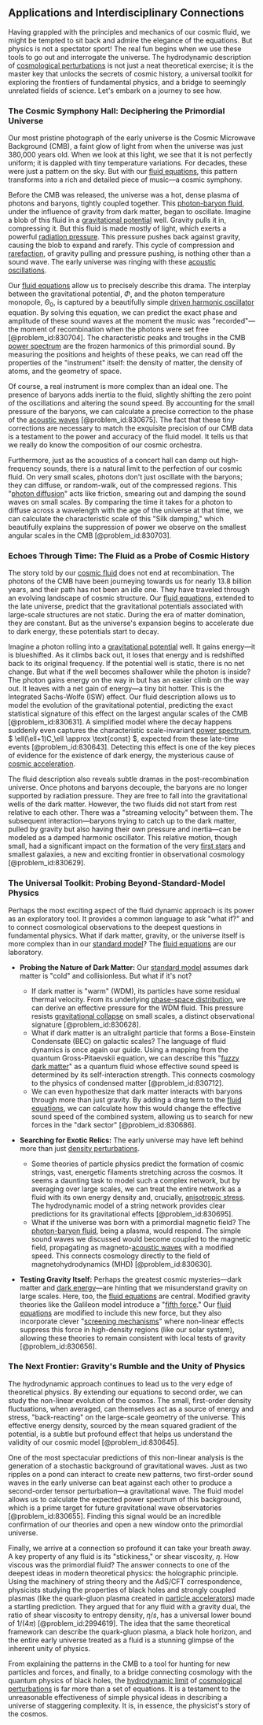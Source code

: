 ## Applications and Interdisciplinary Connections

Having grappled with the principles and mechanics of our cosmic fluid, we might be tempted to sit back and admire the elegance of the equations. But physics is not a spectator sport! The real fun begins when we use these tools to go out and interrogate the universe. The hydrodynamic description of [cosmological perturbations](@article_id:158585) is not just a neat theoretical exercise; it is the master key that unlocks the secrets of cosmic history, a universal toolkit for exploring the frontiers of fundamental physics, and a bridge to seemingly unrelated fields of science. Let's embark on a journey to see how.

### The Cosmic Symphony Hall: Deciphering the Primordial Universe

Our most pristine photograph of the early universe is the Cosmic Microwave Background (CMB), a faint glow of light from when the universe was just 380,000 years old. When we look at this light, we see that it is not perfectly uniform; it is dappled with tiny temperature variations. For decades, these were just a pattern on the sky. But with our [fluid equations](@article_id:195235), this pattern transforms into a rich and detailed piece of music—a cosmic symphony.

Before the CMB was released, the universe was a hot, dense plasma of photons and baryons, tightly coupled together. This [photon-baryon fluid](@article_id:157315), under the influence of gravity from dark matter, began to oscillate. Imagine a blob of this fluid in a [gravitational potential](@article_id:159884) well. Gravity pulls it in, compressing it. But this fluid is made mostly of light, which exerts a powerful [radiation pressure](@article_id:142662). This pressure pushes back against gravity, causing the blob to expand and rarefy. This cycle of compression and [rarefaction](@article_id:201390), of gravity pulling and pressure pushing, is nothing other than a sound wave. The early universe was ringing with these [acoustic oscillations](@article_id:160660).

Our [fluid equations](@article_id:195235) allow us to precisely describe this drama. The interplay between the gravitational potential, $\Phi$, and the photon temperature monopole, $\Theta_0$, is captured by a beautifully simple [driven harmonic oscillator](@article_id:263257) equation. By solving this equation, we can predict the exact phase and amplitude of these sound waves at the moment the music was "recorded"—the moment of recombination when the photons were set free [@problem_id:830704]. The characteristic peaks and troughs in the CMB [power spectrum](@article_id:159502) are the frozen harmonics of this primordial sound. By measuring the positions and heights of these peaks, we can read off the properties of the "instrument" itself: the density of matter, the density of atoms, and the geometry of space.

Of course, a real instrument is more complex than an ideal one. The presence of baryons adds inertia to the fluid, slightly shifting the zero point of the oscillations and altering the sound speed. By accounting for the small pressure of the baryons, we can calculate a precise correction to the phase of the [acoustic waves](@article_id:173733) [@problem_id:830675]. The fact that these tiny corrections are necessary to match the exquisite precision of our CMB data is a testament to the power and accuracy of the fluid model. It tells us that we really do know the composition of our cosmic orchestra.

Furthermore, just as the acoustics of a concert hall can damp out high-frequency sounds, there is a natural limit to the perfection of our cosmic fluid. On very small scales, photons don't just oscillate with the baryons; they can diffuse, or random-walk, out of the compressed regions. This "[photon diffusion](@article_id:160767)" acts like friction, smearing out and damping the sound waves on small scales. By comparing the time it takes for a photon to diffuse across a wavelength with the age of the universe at that time, we can calculate the characteristic scale of this "Silk damping," which beautifully explains the suppression of power we observe on the smallest angular scales in the CMB [@problem_id:830703].

### Echoes Through Time: The Fluid as a Probe of Cosmic History

The story told by our [cosmic fluid](@article_id:160951) does not end at recombination. The photons of the CMB have been journeying towards us for nearly 13.8 billion years, and their path has not been an idle one. They have traveled through an evolving landscape of cosmic structure. Our [fluid equations](@article_id:195235), extended to the late universe, predict that the gravitational potentials associated with large-scale structures are not static. During the era of matter domination, they are constant. But as the universe's expansion begins to accelerate due to dark energy, these potentials start to decay.

Imagine a photon rolling into a [gravitational potential](@article_id:159884) well. It gains energy—it is blueshifted. As it climbs back out, it loses that energy and is redshifted back to its original frequency. If the potential well is static, there is no net change. But what if the well becomes shallower while the photon is inside? The photon gains energy on the way in but has an easier climb on the way out. It leaves with a net gain of energy—a tiny bit hotter. This is the Integrated Sachs-Wolfe (ISW) effect. Our fluid description allows us to model the evolution of the gravitational potential, predicting the exact statistical signature of this effect on the largest angular scales of the CMB [@problem_id:830631]. A simplified model where the decay happens suddenly even captures the characteristic scale-invariant [power spectrum](@article_id:159502), $ \ell(\ell+1)C_\ell \approx \text{const} $, expected from these late-time events [@problem_id:830643]. Detecting this effect is one of the key pieces of evidence for the existence of dark energy, the mysterious cause of [cosmic acceleration](@article_id:161299).

The fluid description also reveals subtle dramas in the post-recombination universe. Once photons and baryons decouple, the baryons are no longer supported by radiation pressure. They are free to fall into the gravitational wells of the dark matter. However, the two fluids did not start from rest relative to each other. There was a "streaming velocity" between them. The subsequent interaction—baryons trying to catch up to the dark matter, pulled by gravity but also having their own pressure and inertia—can be modeled as a damped harmonic oscillator. This relative motion, though small, had a significant impact on the formation of the very [first stars](@article_id:157997) and smallest galaxies, a new and exciting frontier in observational cosmology [@problem_id:830629].

### The Universal Toolkit: Probing Beyond-Standard-Model Physics

Perhaps the most exciting aspect of the fluid dynamic approach is its power as an exploratory tool. It provides a common language to ask "what if?" and to connect cosmological observations to the deepest questions in fundamental physics. What if dark matter, gravity, or the universe itself is more complex than in our [standard model](@article_id:136930)? The [fluid equations](@article_id:195235) are our laboratory.

*   **Probing the Nature of Dark Matter:** Our [standard model](@article_id:136930) assumes dark matter is "cold" and collisionless. But what if it's not?
    *   If dark matter is "warm" (WDM), its particles have some residual thermal velocity. From its underlying [phase-space distribution](@article_id:150810), we can derive an effective pressure for the WDM fluid. This pressure resists [gravitational collapse](@article_id:160781) on small scales, a distinct observational signature [@problem_id:830628].
    *   What if dark matter is an ultralight particle that forms a Bose-Einstein Condensate (BEC) on galactic scales? The language of fluid dynamics is once again our guide. Using a mapping from the quantum Gross-Pitaevskii equation, we can describe this "[fuzzy dark matter](@article_id:161335)" as a quantum fluid whose effective sound speed is determined by its self-interaction strength. This connects cosmology to the physics of condensed matter [@problem_id:830712].
    *   We can even hypothesize that dark matter interacts with baryons through more than just gravity. By adding a drag term to the [fluid equations](@article_id:195235), we can calculate how this would change the effective sound speed of the combined system, allowing us to search for new forces in the "dark sector" [@problem_id:830686].

*   **Searching for Exotic Relics:** The early universe may have left behind more than just [density perturbations](@article_id:159052).
    *   Some theories of particle physics predict the formation of cosmic strings, vast, energetic filaments stretching across the cosmos. It seems a daunting task to model such a complex network, but by averaging over large scales, we can treat the entire network as a fluid with its own energy density and, crucially, [anisotropic stress](@article_id:160909). The hydrodynamic model of a string network provides clear predictions for its gravitational effects [@problem_id:830695].
    *   What if the universe was born with a primordial magnetic field? The [photon-baryon fluid](@article_id:157315), being a plasma, would respond. The simple sound waves we discussed would become coupled to the magnetic field, propagating as magneto-[acoustic waves](@article_id:173733) with a modified speed. This connects cosmology directly to the field of magnetohydrodynamics (MHD) [@problem_id:830630].

*   **Testing Gravity Itself:** Perhaps the greatest cosmic mysteries—dark matter and [dark energy](@article_id:160629)—are hinting that we misunderstand gravity on large scales. Here, too, the [fluid equations](@article_id:195235) are central. Modified gravity theories like the Galileon model introduce a "[fifth force](@article_id:157032)." Our [fluid equations](@article_id:195235) are modified to include this new force, but they also incorporate clever "[screening mechanisms](@article_id:158647)" where non-linear effects suppress this force in high-density regions (like our solar system), allowing these theories to remain consistent with local tests of gravity [@problem_id:830656].

### The Next Frontier: Gravity's Rumble and the Unity of Physics

The hydrodynamic approach continues to lead us to the very edge of theoretical physics. By extending our equations to second order, we can study the non-linear evolution of the cosmos. The small, first-order density fluctuations, when averaged, can themselves act as a source of energy and stress, "back-reacting" on the large-scale geometry of the universe. This effective energy density, sourced by the mean squared gradient of the potential, is a subtle but profound effect that helps us understand the validity of our cosmic model [@problem_id:830645].

One of the most spectacular predictions of this non-linear analysis is the generation of a stochastic background of gravitational waves. Just as two ripples on a pond can interact to create new patterns, two first-order sound waves in the early universe can beat against each other to produce a second-order tensor perturbation—a gravitational wave. The fluid model allows us to calculate the expected power spectrum of this background, which is a prime target for future gravitational wave observatories [@problem_id:830655]. Finding this signal would be an incredible confirmation of our theories and open a new window onto the primordial universe.

Finally, we arrive at a connection so profound it can take your breath away. A key property of any fluid is its "stickiness," or shear viscosity, $\eta$. How viscous was the primordial fluid? The answer connects to one of the deepest ideas in modern theoretical physics: the holographic principle. Using the machinery of string theory and the AdS/CFT correspondence, physicists studying the properties of black holes and strongly coupled plasmas (like the quark-gluon plasma created in [particle accelerators](@article_id:148344)) made a startling prediction. They argued that for any fluid with a gravity dual, the ratio of shear viscosity to entropy density, $\eta/s$, has a universal lower bound of $1/(4\pi)$ [@problem_id:2994619]. The idea that the same theoretical framework can describe the quark-gluon plasma, a black hole horizon, and the entire early universe treated as a fluid is a stunning glimpse of the inherent unity of physics.

From explaining the patterns in the CMB to a tool for hunting for new particles and forces, and finally, to a bridge connecting cosmology with the quantum physics of black holes, the [hydrodynamic limit](@article_id:140787) of [cosmological perturbations](@article_id:158585) is far more than a set of equations. It is a testament to the unreasonable effectiveness of simple physical ideas in describing a universe of staggering complexity. It is, in essence, the physicist's story of the cosmos.
